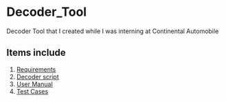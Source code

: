 # Decoder_Tool

Decoder Tool that I created while I was interning at Continental Automobile 

## Items include
1. [Requirements](/Requirements.xlsx)
2. [Decoder script](/decoder.py)
3. [User Manual]()
4. [Test Cases]()
